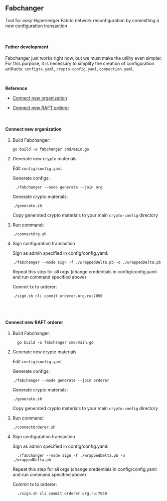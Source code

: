  
## Fabchanger
 
 Tool for _easy_ Hyperledger Fabric network reconfiguration by committing a new configuration transaction

<br/>

#### Futher development

Fabchanger just works right now, but we must make the utility even simpler. For this purpose, it is necessary to simplify the creation of configuration artifacts: `configtx.yaml`, `crypto-config.yaml`, `connection.yaml`.  

<br/>

**Reference**
 
 - [Connect new organization](#org)

 - [Connect new RAFT orderer](#orderer)

<br/>

#### <a name=org>Connect new organization</a>
  1. Build Fabchanger:
  
         go build -o fabchanger cmd/main.go
  
  2. Generate new crypto materials
      
      Edit `config/config.yaml`
     
      Generate configs: 
      
          ./fabchanger --mode generate --join org
     
      Generate crypto materials:
        
         ./generate.sh
      
      Copy generated crypto materials to your main `crypto-config` directory
  
  3. Run command:
      
         ./connectOrg.sh
  
  4. Sign configuration transaction
     
      Sign as admin specified in config/config.yaml:
      
         ./fabchanger --mode sign -f ./wrappedDelta.pb -o ./wrappedDelta.pb 
         
      Repeat this step for all orgs (change credentials in config/config.yaml and run command specified above)
       
      Commit tx to orderer:
        
         ./sign.sh cli commit orderer.org.ru:7050
         
         
<br/><br/>         
#### <a name=orderer>Connect new RAFT orderer</a>
   1. Build Fabchanger:
     
            go build -o fabchanger cmd/main.go
     
   2. Generate new crypto materials
          
       Edit `config/config.yaml`
        
       Generate configs: 
       
          ./fabchanger --mode generate --join orderer
      
       Generate crypto materials:
         
          ./generate.sh
         
       Copy generated crypto materials to your main `crypto-config` directory
       
  3. Run command:
      
         ./connectOrderer.sh
  
  4. Sign configuration transaction
       
        Sign as admin specified in config/config.yaml:
        
           ./fabchanger --mode sign -f ./wrappedDelta.pb -o ./wrappedDelta.pb 
           
        Repeat this step for all orgs (change credentials in config/config.yaml and run command specified above)
         
        Commit tx to orderer:
          
           ./sign.sh cli commit orderer.org.ru:7050